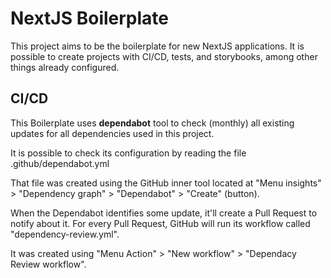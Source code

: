 # NextJS Boilerplate

This project aims to be the boilerplate for new NextJS applications. It is possible to create projects with CI/CD, tests, and storybooks, among other things already configured.

## CI/CD

This Boilerplate uses **dependabot** tool to check (monthly) all existing updates for all dependencies used in this project.

It is possible to check its configuration by reading the file .github/dependabot.yml

That file was created using the GitHub inner tool located at "Menu insights" > "Dependency graph" > "Dependabot" > "Create" (button).

When the Dependabot identifies some update, it'll create a Pull Request to notify about it. For every Pull Request, GitHub will run its workflow called "dependency-review.yml".

It was created using "Menu Action" > "New workflow" > "Dependacy Review workflow".
